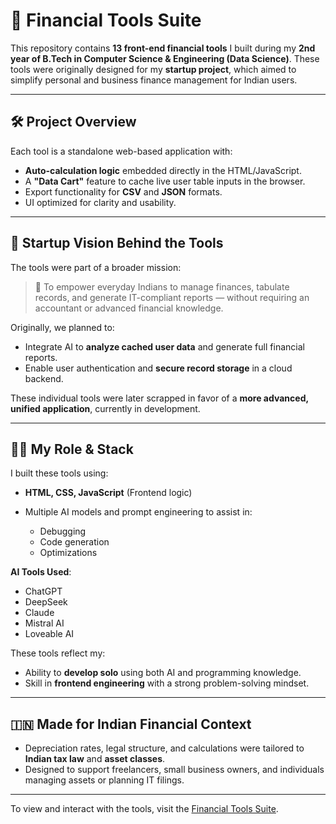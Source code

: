 # 💼 Financial Tools Suite

This repository contains **13 front-end financial tools** I built during my **2nd year of B.Tech in Computer Science & Engineering (Data Science)**. These tools were originally designed for my **startup project**, which aimed to simplify personal and business finance management for Indian users.

---

## 🛠️ Project Overview

Each tool is a standalone web-based application with:

* **Auto-calculation logic** embedded directly in the HTML/JavaScript.
* A **"Data Cart"** feature to cache live user table inputs in the browser.
* Export functionality for **CSV** and **JSON** formats.
* UI optimized for clarity and usability.

---

## 🚀 Startup Vision Behind the Tools

The tools were part of a broader mission:

> 🧾 To empower everyday Indians to manage finances, tabulate records, and generate IT-compliant reports — without requiring an accountant or advanced financial knowledge.

Originally, we planned to:

* Integrate AI to **analyze cached user data** and generate full financial reports.
* Enable user authentication and **secure record storage** in a cloud backend.

These individual tools were later scrapped in favor of a **more advanced, unified application**, currently in development.

---

## 👨‍💻 My Role & Stack

I built these tools using:

* **HTML, CSS, JavaScript** (Frontend logic)
* Multiple AI models and prompt engineering to assist in:

  * Debugging
  * Code generation
  * Optimizations

**AI Tools Used**:

* ChatGPT
* DeepSeek
* Claude
* Mistral AI
* Loveable AI

These tools reflect my:

* Ability to **develop solo** using both AI and programming knowledge.
* Skill in **frontend engineering** with a strong problem-solving mindset.

---

## 🇮🇳 Made for Indian Financial Context

* Depreciation rates, legal structure, and calculations were tailored to **Indian tax law** and **asset classes**.
* Designed to support freelancers, small business owners, and individuals managing assets or planning IT filings.

---

To view and interact with the tools, visit the [Financial Tools Suite](https://rishav-data.github.io/financial-tools-suite/).



